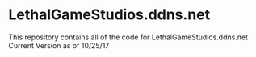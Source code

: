 # LethalGameStudios.ddns.net
This repository contains all of the code for LethalGameStudios.ddns.net
Current Version as of 10/25/17
